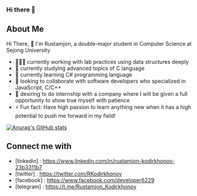 ### Hi there 👋

<!--
**rkodirkhonov/rkodirkhonov** is a ✨ _special_ ✨ repository because its `README.md` (this file) appears on your GitHub profile.

Here are some ideas to get you started:

- 🔭 I’m currently working on ...
- 🌱 I’m currently learning ...
- 👯 I’m looking to collaborate on ...
- 🤔 I’m looking for help with ...
- 💬 Ask me about ...
- 📫 How to reach me: ...
- 😄 Pronouns: ...
- ⚡ Fun fact: ...
-->

## About Me
 Hi There, 👋 I'm Rustamjon, a double-major student in Computer Science at Sejong University
- 🙎🏻‍♂️ currently working with lab practices using data structures deeply
- 💯 currently studying advanced topics of C language 
- 🌱 currently learning C# programming language
- 👯 looking to collaborate with software developers who specialized in JavaScript, C/C++
- 💬 desiring to do internship with a company where I will be given a full opportunity to show true myself with patience
- ⚡ Fun fact: Have high passion to learn anything new when it has a high potential to push me forward in my field!

[![Anurag's GitHub stats](https://github-readme-stats.vercel.app/api?username=rkodirkhonov)](https://github.com/anuraghazra/github-readme-stats)


## Connect me with
<!-- [<img align="left" alt="linkedin | LinkedIn" width="22px" src="https://cdn.jsdelivr.net/npm/simple-icons@v3/icons/linkedin.svg"/>][linkedin]
[<img align="left" alt="twitter | Twitter" width="22px" src="https://cdn.jsdelivr.net/npm/simple-icons@v3/icons/twitter.svg"/>][twitter]
[<img align="left" alt="facebook | Facebook" width="22px" src="https://cdn.jsdelivr.net/npm/simple-icons@v3/icons/facebook.svg"/>][facebook]
[<img align="left" alt="telegram | Telegram" width="22px" src="https://cdn.jsdelivr.net/npm/simple-icons@v3/icons/telegram.svg"/>][telegram]
<br/> -->

- [linkedin] : https://www.linkedin.com/in/rustamjon-kodirkhonov-23b3311b7
- [twitter] : https://twitter.com/RKodirkhonov
- [facebook] : https://www.facebook.com/developer6229
- [telegram] : https://t.me/Rustamjon_Kodirkhonov
